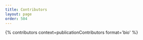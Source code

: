 ```yaml
---
title: Contributors
layout: page
order: 504
---
```


{% contributors context=publicationContributors format='bio' %}

